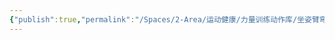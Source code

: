 ```yaml
---
{"publish":true,"permalink":"/Spaces/2-Area/运动健康/力量训练动作库/坐姿臂弯举.md","created":"2025-07-07T18:43:21.761+08:00","modified":"2025-07-12T11:08:35.060+08:00","published":"2025-07-12T11:08:35.060+08:00","cssclasses":""}
---
```


